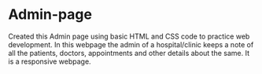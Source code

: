# Admin-page
Created this Admin page using basic HTML and CSS code to practice web development. In this webpage the admin of a hospital/clinic keeps a note of all the patients, doctors, appointments and other details about the same. It is a responsive webpage. 
